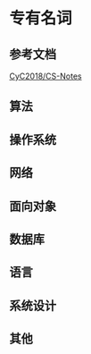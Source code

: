 # 专有名词

## 参考文档

[CyC2018/CS-Notes](https://github.com/CyC2018/CS-Notes)

## 算法

## 操作系统

## 网络

## 面向对象

## 数据库

## 语言

## 系统设计

## 其他
